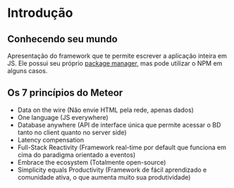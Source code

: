 # Introdução

## Conhecendo seu mundo
Apresentação do framework que te permite escrever a aplicação inteira em JS.
Ele possui seu próprio [package manager](https://atmospherejs.com/), mas pode utilizar o NPM em alguns casos.

## Os 7 princípios do Meteor
- Data on the wire (Não envie HTML pela rede, apenas dados)
- One language (JS everywhere)
- Database anywhere (API de interface única que permite acessar o BD tanto no client quanto no server side)
- Latency compensation
- Full-Stack Reactivity (Framework real-time por default que funciona em cima do paradigma orientado a eventos)
- Embrace the ecosystem (Totalmente open-source)
- Simplicity equals Productivity (Framework de fácil aprendizado e comunidade ativa, o que aumenta muito sua produtividade)